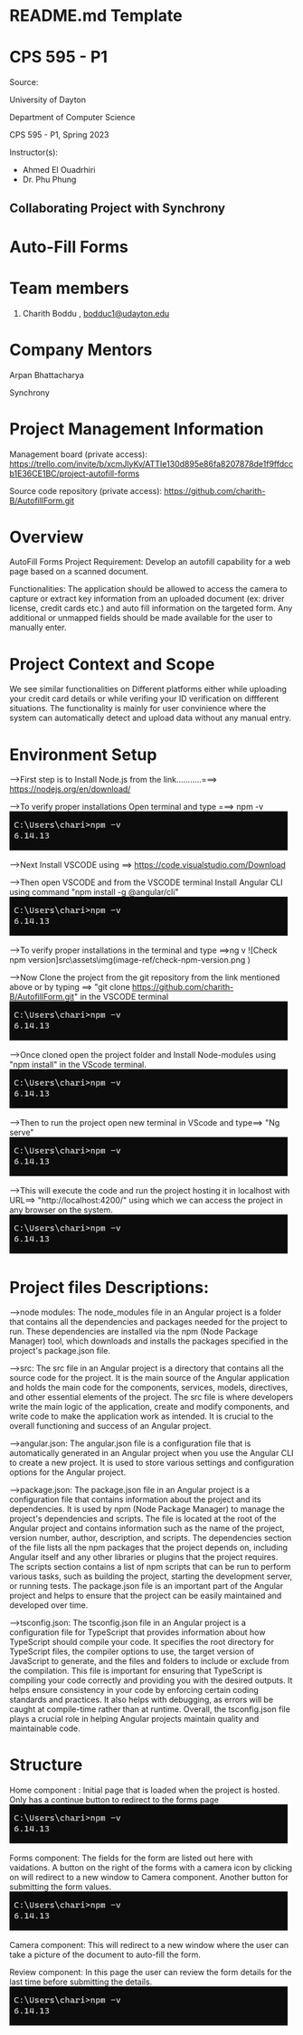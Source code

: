 # README.md Template

# CPS 595 - P1

Source: 

University of Dayton

Department of Computer Science

CPS 595 - P1, Spring 2023


Instructor(s):

- Ahmed El Ouadrhiri
- Dr. Phu Phung 


##  Collaborating Project with Synchrony


# Auto-Fill Forms


# Team members

1.  Charith Boddu , bodduc1@udayton.edu



# Company Mentors

Arpan Bhattacharya

Synchrony



# Project Management Information

Management board (private access): https://trello.com/invite/b/xcmJlyKv/ATTIe130d895e86fa8207878de1f9ffdccb1E36CE1BC/project-autofill-forms

Source code repository (private access): https://github.com/charith-B/AutofillForm.git



# Overview

AutoFill Forms
Project Requirement: Develop an autofill capability for a web page based on a scanned document. 

Functionalities:
The application should be allowed to access the camera to capture or extract key information from an uploaded document (ex: driver license, credit cards etc.) and auto fill information on the targeted form.
Any additional or unmapped fields should be made available for the user to manually enter.


# Project Context and Scope

We see similar functionalities on Different platforms either while uploading your credit card details or while verifing your ID verification on diffferent situations. 
The functionality is mainly for user convinience where the system can automatically detect and upload data without any manual entry.

# Environment Setup

-->First step is to Install  Node.js  from the link...........===>   https://nodejs.org/en/download/

-->To verify proper installations Open terminal and type ===> npm -v
	![Check npm version](src/assets/img/image-ref/check-npm-version.png )

-->Next Install VSCODE using ==> https://code.visualstudio.com/Download

-->Then open VSCODE and  from the VSCODE terminal Install Angular CLI using command "npm install -g @angular/cli"
	![Check npm version](src\assets\img\image-ref/check-npm-version.png )


-->To verify proper installations in the terminal and type ==>ng v
	![Check npm version]src\assets\img\(image-ref/check-npm-version.png )


-->Now Clone the project from the git repository from the link mentioned above or by typing ==> "git clone https://github.com/charith-B/AutofillForm.git" in the VSCODE terminal
	![Check npm version](src\assets\img\image-ref/check-npm-version.png )


-->Once cloned open the project folder and Install Node-modules using "npm install" in the VScode terminal.
	![Check npm version](src\assets\img\image-ref/check-npm-version.png )


-->Then to run the project open new terminal in VScode and type==> "Ng serve"
	![Check npm version](src\assets\img\image-ref/check-npm-version.png )


-->This will execute the code and run the project hosting it in localhost with URL==> "http://localhost:4200/" using which we can access the project in any browser on the system.
	![Check npm version](src\assets\img\image-ref/check-npm-version.png )


# Project files Descriptions:

-->node modules:
     The node_modules file in an Angular project is a folder that contains all the dependencies and packages needed for the project to run.
     These dependencies are installed via the npm (Node Package Manager) tool, which downloads and installs the packages specified in the project's package.json file.

-->src: 
     The src file in an Angular project is a directory that contains all the source code for the project. It is the main source of the Angular application and holds the main code for the components, services, models, directives, and other essential elements of the project.
     The src file is where developers write the main logic of the application, create and modify components, and write code to make the application work as intended. It is crucial to the overall functioning and success of an Angular project.

-->angular.json:
     The angular.json file is a configuration file that is automatically generated in an Angular project when you use the Angular CLI to create a new project. It is used to store various settings and configuration options for the Angular project.

-->package.json:
     The package.json file in an Angular project is a configuration file that contains information about the project and its dependencies. It is used by npm (Node Package Manager) to manage the project's dependencies and scripts. 
     The file is located at the root of the Angular project and contains information such as the name of the project, version number, author, description, and scripts. 
     The dependencies section of the file lists all the npm packages that the project depends on, including Angular itself and any other libraries or plugins that the project requires. 
     The scripts section contains a list of npm scripts that can be run to perform various tasks, such as building the project, starting the development server, or running tests. 
     The package.json file is an important part of the Angular project and helps to ensure that the project can be easily maintained and developed over time.

-->tsconfig.json:
     The tsconfig.json file in an Angular project is a configuration file for TypeScript that provides information about how TypeScript should compile your code.
     It specifies the root directory for TypeScript files, the compiler options to use, the target version of JavaScript to generate, and the files and folders to include or exclude from the compilation. 
     This file is important for ensuring that TypeScript is compiling your code correctly and providing you with the desired outputs. It helps ensure consistency in your code by enforcing certain coding standards and practices.
     It also helps with debugging, as errors will be caught at compile-time rather than at runtime. Overall, the tsconfig.json file plays a crucial role in helping Angular projects maintain quality and maintainable code.

# Structure

Home component :
			Initial page that is loaded when the project is hosted. Only has a continue button to redirect to the forms page
	![Check npm version](src\assets\img\image-ref/check-npm-version.png )


Forms component: 
			The fields for the form are listed out here with vaidations. A button on the right of the forms with a camera icon by clicking on will redirect to a new window to Camera component. Another button for submitting the form values.
	![Check npm version](src\assets\img\image-ref/check-npm-version.png )

                     
Camera component: 
			This will redirect to a new window where the user can take a picture of the document to auto-fill the form. 
	


Review component: 
			In this page the user can review the form details for the last time before submitting the details.
	![Check npm version](src\assets\img\image-ref/check-npm-version.png )





